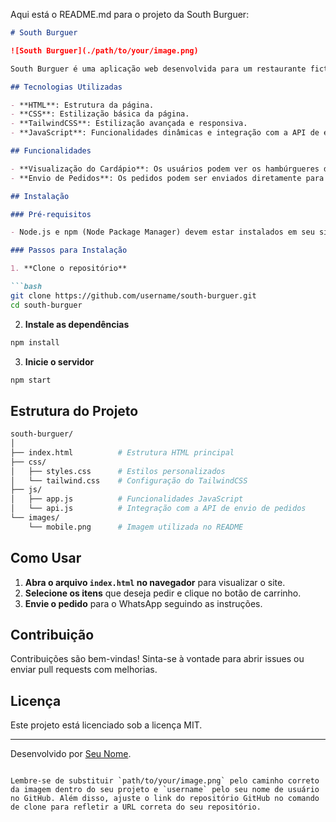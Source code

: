 Aqui está o README.md para o projeto da South Burguer:

```markdown
# South Burguer

![South Burguer](./path/to/your/image.png)

South Burguer é uma aplicação web desenvolvida para um restaurante fictício de hambúrgueres. O projeto foi construído utilizando HTML, CSS, TailwindCSS e JavaScript. A aplicação permite aos usuários visualizar o cardápio e enviar pedidos diretamente para o WhatsApp do restaurante.

## Tecnologias Utilizadas

- **HTML**: Estrutura da página.
- **CSS**: Estilização básica da página.
- **TailwindCSS**: Estilização avançada e responsiva.
- **JavaScript**: Funcionalidades dinâmicas e integração com a API de envio de pedidos.

## Funcionalidades

- **Visualização do Cardápio**: Os usuários podem ver os hambúrgueres disponíveis com descrições e preços.
- **Envio de Pedidos**: Os pedidos podem ser enviados diretamente para o WhatsApp do restaurante através de uma API.

## Instalação

### Pré-requisitos

- Node.js e npm (Node Package Manager) devem estar instalados em seu sistema.

### Passos para Instalação

1. **Clone o repositório**

```bash
git clone https://github.com/username/south-burguer.git
cd south-burguer
```

2. **Instale as dependências**

```bash
npm install
```

3. **Inicie o servidor**

```bash
npm start
```

## Estrutura do Projeto

```bash
south-burguer/
│
├── index.html          # Estrutura HTML principal
├── css/
│   ├── styles.css      # Estilos personalizados
│   └── tailwind.css    # Configuração do TailwindCSS
├── js/
│   ├── app.js          # Funcionalidades JavaScript
│   └── api.js          # Integração com a API de envio de pedidos
└── images/
    └── mobile.png      # Imagem utilizada no README
```

## Como Usar

1. **Abra o arquivo `index.html` no navegador** para visualizar o site.
2. **Selecione os itens** que deseja pedir e clique no botão de carrinho.
3. **Envie o pedido** para o WhatsApp seguindo as instruções.

## Contribuição

Contribuições são bem-vindas! Sinta-se à vontade para abrir issues ou enviar pull requests com melhorias.

## Licença

Este projeto está licenciado sob a licença MIT.

---

Desenvolvido por [Seu Nome](https://github.com/seu-usuario).
```

Lembre-se de substituir `path/to/your/image.png` pelo caminho correto da imagem dentro do seu projeto e `username` pelo seu nome de usuário no GitHub. Além disso, ajuste o link do repositório GitHub no comando de clone para refletir a URL correta do seu repositório.

